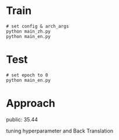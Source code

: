 # Train

```
# set config & arch_args
python main_zh.py 
python main_en.py
```

# Test
```
# set epoch to 0
python main_en.py
```

# Approach

public: 35.44	

tuning hyperparameter and Back Translation


